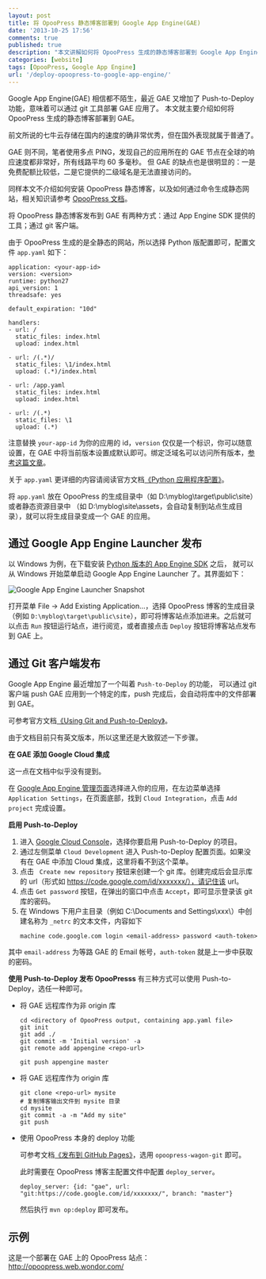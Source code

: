 ```yaml
---
layout: post
title: 将 OpooPress 静态博客部署到 Google App Engine(GAE)
date: '2013-10-25 17:56'
comments: true
published: true
description: "本文讲解如何将 OpooPress 生成的静态博客部署到 Google App Engine。"
categories: [website]
tags: [OpooPress, Google App Engine]
url: '/deploy-opoopress-to-google-app-engine/'
---
```

Google App Engine(GAE) 相信都不陌生，最近 GAE 又增加了 Push-to-Deploy 功能，意味着可以通过 git 工具部署 GAE 应用了。
本文就主要介绍如何将 OpooPress 生成的静态博客部署到 GAE。
<!--more-->

前文所说的七牛云存储在国内的速度的确非常优秀，但在国外表现就属于普通了。

GAE 则不同，笔者使用多点 PING，发现自己的应用所在的 GAE 节点在全球的响应速度都非常好，所有线路平均 60 多毫秒。
但 GAE 的缺点也是很明显的：一是免费配额比较低，二是它提供的二级域名是无法直接访问的。

同样本文不介绍如何安装 OpooPress 静态博客，以及如何通过命令生成静态网站，相关知识请参考 [OpooPress 文档](http://www.opoopress.com/zh/download/)。

将 OpooPress 静态博客发布到 GAE 有两种方式：通过 App Engine SDK 提供的工具；通过 git 客户端。

由于 OpooPress 生成的是全静态的网站，所以选择 Python 版配置即可，配置文件 `app.yaml` 如下：
```
application: <your-app-id>
version: <version>
runtime: python27
api_version: 1
threadsafe: yes

default_expiration: "10d"

handlers:
- url: /
  static_files: index.html
  upload: index.html

- url: /(.*)/
  static_files: \1/index.html
  upload: (.*)/index.html

- url: /app.yaml
  static_files: index.html
  upload: index.html

- url: /(.*)
  static_files: \1
  upload: (.*)
```
注意替换 `your-app-id` 为你的应用的 id，`version` 仅仅是一个标识，你可以随意设置，在 GAE 中将当前版本设置成默认即可。绑定泛域名可以访问所有版本，[参考这篇文章](/google-app-engine/)。

关于 `app.yaml` 更详细的内容请阅读官方文档[《Python 应用程序配置》](https://developers.google.com/appengine/docs/python/config/appconfig?hl=zh-cn)。

将 `app.yaml` 放在 OpooPress 的生成目录中（如 D:\myblog\target\public\site）或者静态资源目录中
（如 D:\myblog\site\assets，会自动复制到站点生成目录），就可以将生成目录变成一个 GAE 的应用。

## 通过 Google App Engine Launcher 发布

以 Windows 为例，在下载安装 [Python 版本的 App Engine SDK](https://developers.google.com/appengine/downloads#Google_App_Engine_SDK_for_Python) 之后，
就可以从 Windows 开始菜单启动 Google App Engine Launcher 了。其界面如下：

![Google App Engine Launcher Snapshot](//opoo.org/wp-content/uploads/2013/google-app-engine-launcher.png)

打开菜单 File -> Add Existing Application...，选择 OpooPress 博客的生成目录（例如 `D:\myblog\target\public\site`），即可将博客站点添加进来。之后就可以点击 `Run` 按钮运行站点，进行阅览，或者直接点击 `Deploy` 按钮将博客站点发布到 GAE 上。

## 通过 Git 客户端发布

Google App Engine 最近增加了一个叫着 `Push-to-Deploy` 的功能，
可以通过 git 客户端 push GAE 应用到一个特定的库，push 完成后，会自动将库中的文件部署到 GAE。

可参考官方文档[《Using Git and Push-to-Deploy》](https://developers.google.com/appengine/docs/push-to-deploy)。

由于文档目前只有英文版本，所以这里还是大致叙述一下步骤。

**在 GAE 添加 Google Cloud 集成**

这一点在文档中似乎没有提到。

在 [Google App Engine 管理页面](https://appengine.google.com/)选择进入你的应用，在左边菜单选择 `Application Settings`，在页面底部，找到 `Cloud Integration`，点击 `Add project` 完成设置。

**启用 Push-to-Deploy**

1. 进入 [Google Cloud Console](https://cloud.google.com/console#c=l)，选择你要启用 Push-to-Deploy 的项目。
1. 通过左侧菜单 `Cloud Development` 进入 Push-to-Deploy 配置页面。如果没有在 GAE 中添加 Cloud 集成，这里将看不到这个菜单。
1. 点击 ` Create new repository` 按钮来创建一个 git 库。创建完成后会显示库的 url（形式如 https://code.google.com/id/xxxxxxx/），请记住该 url。
1. 点击 `Get password` 按钮，在弹出的窗口中点击 `Accept`，即可显示登录该 git 库的密码。
1. 在 Windows 下用户主目录（例如 C:\Documents and Settings\xxx\）中创建名称为 `_netrc` 的文本文件，内容如下
	```
	machine code.google.com login <email-address> password <auth-token>
	```
  其中 `email-address` 为等路 GAE 的 Email 帐号，`auth-token` 就是上一步中获取的密码。

**使用 Push-to-Deploy 发布 OpooPresss**
有三种方式可以使用 Push-to-Deploy，选任一种即可。

- 将 GAE 远程库作为非 origin 库
	```
	cd <directory of OpooPress output, containing app.yaml file>
	git init
	git add ./
	git commit -m 'Initial version' -a
	git remote add appengine <repo-url>

	git push appengine master
	```
- 将 GAE 远程库作为 origin 库
	```
	git clone <repo-url> mysite
	# 复制博客输出文件到 mysite 目录
	cd mysite
	git commit -a -m "Add my site"
	git push
	```
- 使用 OpooPress 本身的 deploy 功能
	
  可参考文档[《发布到 GitHub Pages》](http://www.opoopress.com/zh/docs/github-pages/#opoopress-wagon-git)，选用 `opoopress-wagon-git` 即可。

  此时需要在 OpooPress 博客主配置文件中配置 `deploy_server`。
	```
	deploy_server: {id: "gae", url: "git:https://code.google.com/id/xxxxxxx/", branch: "master"}
	```
  然后执行 `mvn op:deploy` 即可发布。

## 示例

这是一个部署在 GAE 上的 OpooPress 站点：<a href="http://opoopress.web.wondor.com/" rel="nofollow" target="_blank">http://opoopress.web.wondor.com/</a>
